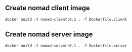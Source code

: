 ## Create nomad client image
`docker build -t nomad-client:0.1 . -f Dockerfile.client`

## Create nomad server image
`docker build -t nomad-server:0.1 . -f Dockerfile.server`